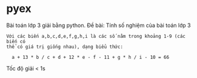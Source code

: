 # pyex
Bài toán lớp 3 giải bằng python.
Đề bài: 
Tính số nghiệm của bài toán lớp 3

    Với các biến a,b,c,d,e,f,g,h,i là các số nằm trong khoảng 1-9 (các biến có
    thể có giá trị giống nhau), dạng biểu thức:

      a + 13 * b / c + d + 12 * e - f - 11 + g * h / i - 10 = 66
Tốc độ giải < 1s
